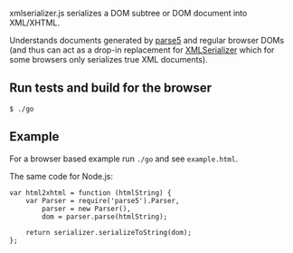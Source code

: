 xmlserializer.js serializes a DOM subtree or DOM document into XML/XHTML.

Understands documents generated by [parse5](https://github.com/inikulin/parse5) and regular browser DOMs (and thus can act as a drop-in replacement for [XMLSerializer](https://developer.mozilla.org/en/docs/XMLSerializer) which for some browsers only serializes true XML documents).

Run tests and build for the browser
-----------------------------------

    $ ./go

Example
-------

For a browser based example run `./go` and see `example.html`.

The same code for Node.js:

    var html2xhtml = function (htmlString) {
        var Parser = require('parse5').Parser,
            parser = new Parser(),
            dom = parser.parse(htmlString);

        return serializer.serializeToString(dom);
    };
